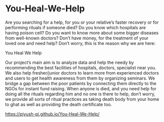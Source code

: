 # You-Heal-We-Help

Are you searching for a help, for you or your relative’s faster recovery or for performing rituals if someone died? Do you know which hospitals are having poison cell? Do you want to know more about some bigger diseases from well-known doctors? Don’t have money, for the treatment of your loved one and need help? Don’t worry, this is the reason why we are here:

You Heal We Help

Our project’s main aim is to analyze data and help the needy by recommending the best facilities of hospitals, doctors, specialist near you.
We also help fresher/junior doctors to learn more from experienced doctors and users to get health awareness from them by organizing seminars. We bridge a gap between the poor patients by connecting them directly to the NGOs for instant fund raising. 
When anyone is died, and you need help for doing all the rituals regarding him and no one is there to help, don’t worry, we provide all sorts of ritual practices as taking death body from your home to ghat as well as providing the death certificate too.

https://piyush-pi.github.io/You-Heal-We-Help/
